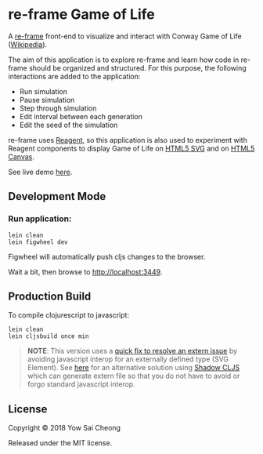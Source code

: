 # re-frame Game of Life

A [re-frame](https://github.com/Day8/re-frame) front-end to visualize and interact
with Conway Game of Life ([Wikipedia](https://en.wikipedia.org/wiki/Conway%27s_Game_of_Life)).

The aim of this application is to explore re-frame and learn how code in
re-frame should be organized and structured. For this purpose, the following
interactions are added to the application:

* Run simulation
* Pause simulation
* Step through simulation
* Edit interval between each generation
* Edit the seed of the simulation

re-frame uses [Reagent](https://github.com/reagent-project/reagent), so this
application is also used to experiment with Reagent components to display
Game of Life on [HTML5 SVG](https://www.w3schools.com/Html/html5_svg.asp) and 
on [HTML5 Canvas](https://www.w3schools.com/Html/html5_canvas.asp).  
 
See live demo [here](https://saicheong.github.io/reframe-game-of-life/index.html).

## Development Mode

### Run application:

```
lein clean
lein figwheel dev
```

Figwheel will automatically push cljs changes to the browser.

Wait a bit, then browse to [http://localhost:3449](http://localhost:3449).

## Production Build

To compile clojurescript to javascript:

```
lein clean
lein cljsbuild once min
```

> __NOTE__: This version uses a [quick fix to resolve an extern issue](https://clojureverse.org/t/error-when-using-advance-compiler-optimization-createsvgpoint-is-not-a-function/2330?u=saicheong) 
by avoiding javascript interop for an externally defined type (SVG Element). 
See [here](https://github.com/saicheong/reframe-game-of-life/tree/shadow-cljs) for 
an alternative solution using [Shadow CLJS](https://github.com/thheller/shadow-cljs)
which can generate extern file so that you do not have to avoid or forgo
standard javascript interop.    

## License

Copyright © 2018 Yow Sai Cheong

Released under the MIT license.